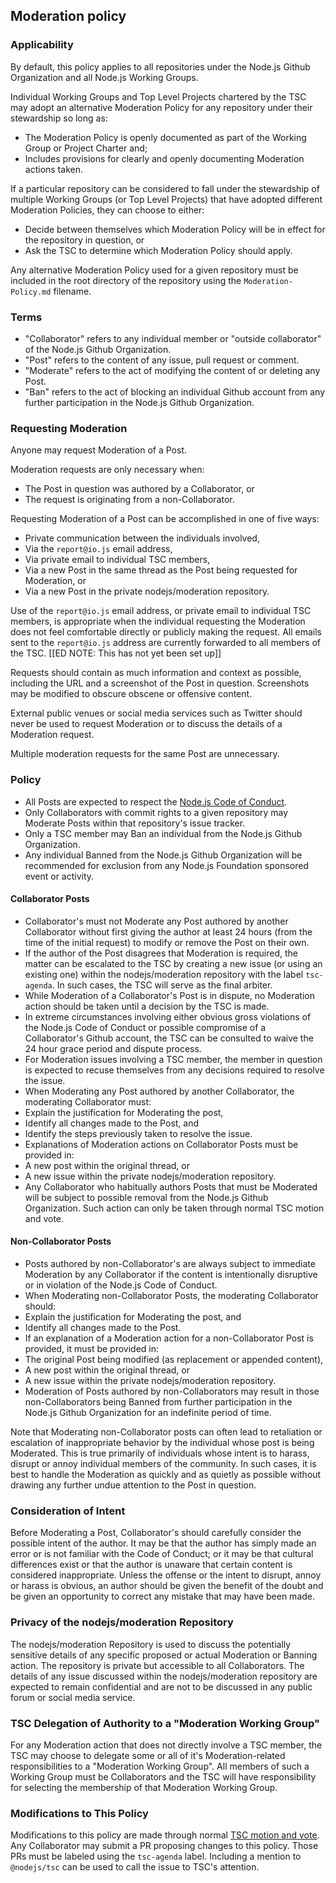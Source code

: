 ## Moderation policy

### Applicability

By default, this policy applies to all repositories under the Node.js Github Organization and all Node.js Working Groups.

Individual Working Groups and Top Level Projects chartered by the TSC may adopt an alternative Moderation Policy for any repository under their stewardship so long as:
* The Moderation Policy is openly documented as part of the Working Group or Project Charter and;
* Includes provisions for clearly and openly documenting Moderation actions taken.

If a particular repository can be considered to fall under the stewardship of multiple Working Groups (or Top Level Projects) that have adopted different Moderation Policies, they can choose to either:
* Decide between themselves which Moderation Policy will be in effect for the repository in question, or
* Ask the TSC to determine which Moderation Policy should apply.

Any alternative Moderation Policy used for a given repository must be included in the root directory of the repository using the `Moderation-Policy.md` filename.

### Terms

* "Collaborator" refers to any individual member or "outside collaborator" of the Node.js Github Organization.
* "Post" refers to the content of any issue, pull request or comment.
* "Moderate" refers to the act of modifying the content of or deleting any Post.
* "Ban" refers to the act of blocking an individual Github account from any further participation in the Node.js Github Organization.

### Requesting Moderation

Anyone may request Moderation of a Post.

Moderation requests are only necessary when:
 
* The Post in question was authored by a Collaborator, or
* The request is originating from a non-Collaborator.

Requesting Moderation of a Post can be accomplished in one of five ways:

* Private communication between the individuals involved,
* Via the `report@io.js` email address,
* Via private email to individual TSC members,
* Via a new Post in the same thread as the Post being requested for Moderation, or
* Via a new Post in the private nodejs/moderation repository.

Use of the `report@io.js` email address, or private email to individual TSC members, is appropriate when the individual requesting the Moderation does not feel comfortable directly or publicly making the request. All emails sent to the `report@io.js` address are currently forwarded to all members of the TSC. [[ED NOTE: This has not yet been set up]]

Requests should contain as much information and context as possible, including the URL and a screenshot of the Post in question. Screenshots may be modified to obscure obscene or offensive content.

External public venues or social media services such as Twitter should never be used to request Moderation or to discuss the details of a Moderation request.

Multiple moderation requests for the same Post are unnecessary.

### Policy

* All Posts are expected to respect the [Node.js Code of Conduct](https://github.com/nodejs/node/blob/master/CODE_OF_CONDUCT.md).
* Only Collaborators with commit rights to a given repository may Moderate Posts within that repository's issue tracker.
* Only a TSC member may Ban an individual from the Node.js Github Organization.
* Any individual Banned from the Node.js Github Organization will be recommended for exclusion from any Node.js Foundation sponsored event or activity.

#### Collaborator Posts

* Collaborator's must not Moderate any Post authored by another Collaborator without first giving the author at least 24 hours (from the time of the initial request) to modify or remove the Post on their own.
* If the author of the Post disagrees that Moderation is required, the matter can be escalated to the TSC by creating a new issue (or using an existing one) within the nodejs/moderation repository with the label `tsc-agenda`. In such cases, the TSC will serve as the final arbiter.
* While Moderation of a Collaborator's Post is in dispute, no Moderation action should be taken until a decision by the TSC is made.
* In extreme circumstances involving either obvious gross violations of the Node.js Code of Conduct or possible compromise of a Collaborator's Github account, the TSC can be consulted to waive the 24 hour grace period and dispute process.
* For Moderation issues involving a TSC member, the member in question is expected to recuse themselves from any decisions required to resolve the issue.
* When Moderating any Post authored by another Collaborator, the moderating Collaborator must:
 * Explain the justification for Moderating the post,
 * Identify all changes made to the Post, and
 * Identify the steps previously taken to resolve the issue.
* Explanations of Moderation actions on Collaborator Posts must be provided in:
 * A new post within the original thread, or
 * A new issue within the private nodejs/moderation repository.
* Any Collaborator who habitually authors Posts that must be Moderated will be subject to possible removal from the Node.js Github Organization. Such action can only be taken through normal TSC motion and vote.

#### Non-Collaborator Posts

* Posts authored by non-Collaborator's are always subject to immediate Moderation by any Collaborator if the content is intentionally disruptive or in violation of the Node.js Code of Conduct.
* When Moderating non-Collaborator Posts, the moderating Collaborator should:
 * Explain the justification for Moderating the post, and
 * Identify all changes made to the Post.
* If an explanation of a Moderation action for a non-Collaborator Post is provided, it must be provided in:
 * The original Post being modified (as replacement or appended content),
 * A new post within the original thread, or
 * A new issue within the private nodejs/moderation repository.
* Moderation of Posts authored by non-Collaborators may result in those non-Collaborators being Banned from further participation in the Node.js Github Organization for an indefinite period of time.

Note that Moderating non-Collaborator posts can often lead to retaliation or escalation of inappropriate behavior by the individual whose post is being Moderated. This is true primarily of individuals whose intent is to harass, disrupt or annoy individual members of the community. In such cases, it is best to handle the Moderation as quickly and as quietly as possible without drawing any further undue attention to the Post in question.

### Consideration of Intent

Before Moderating a Post, Collaborator's should carefully consider the possible intent of the author. It may be that the author has simply made an error or is not familiar with the Code of Conduct; or it may be that cultural differences exist or that the author is unaware that certain content is considered inappropriate. Unless the offense or the intent to disrupt, annoy or harass is obvious, an author should be given the benefit of the doubt and be given an opportunity to correct any mistake that may have been made.

### Privacy of the nodejs/moderation Repository

The nodejs/moderation Repository is used to discuss the potentially sensitive details of any specific proposed or actual Moderation or Banning action. The repository is private but accessible to all Collaborators. The details of any issue discussed within the nodejs/moderation repository are expected to remain confidential and are not to be discussed in any public forum or social media service.

### TSC Delegation of Authority to a "Moderation Working Group"

For any Moderation action that does not directly involve a TSC member, the TSC may choose to delegate some or all of it's Moderation-related responsibilities to a "Moderation Working Group". All members of such a Working Group must be Collaborators and the TSC will have responsibility for selecting the membership of that Moderation Working Group.

### Modifications to This Policy

Modifications to this policy are made through normal [TSC motion and vote](https://github.com/nodejs/TSC/blob/master/TSC-Charter.md#section-8-voting). Any Collaborator may submit a PR proposing changes to this policy. Those PRs must be labeled using the `tsc-agenda` label. Including a mention to `@nodejs/tsc` can be used to call the issue to TSC's attention.
